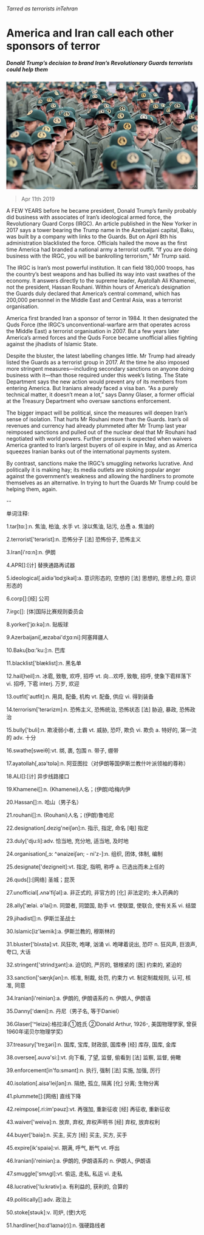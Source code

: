 ###### Tarred as terrorists inTehran

# America and Iran call each other sponsors of terror 

##### Donald Trump’s decision to brand Iran’s Revolutionary Guards terrorists could help them 

![image](images/20190413_MAP005.jpg) 

> Apr 11th 2019 

A  FEW YEARS before he became president, Donald Trump’s family probably did business with associates of Iran’s ideological armed force, the Revolutionary Guard Corps (IRGC). An article published in the New Yorker in 2017 says a tower bearing the Trump name in the Azerbaijani capital, Baku, was built by a company with links to the Guards. But on April 8th his administration blacklisted the force. Officials hailed the move as the first time America had branded a national army a terrorist outfit. “If you are doing business with the IRGC, you will be bankrolling terrorism,” Mr Trump said. 

The IRGC is Iran’s most powerful institution. It can field 180,000 troops, has the country’s best weapons and has bullied its way into vast swathes of the economy. It answers directly to the supreme leader, Ayatollah Ali Khamenei, not the president, Hassan Rouhani. Within hours of America’s designation the Guards duly declared that America’s central command, which has 200,000 personnel in the Middle East and Central Asia, was a terrorist organisation. 

America first branded Iran a sponsor of terror in 1984. It then designated the Quds Force (the IRGC’s unconventional-warfare arm that operates across the Middle East) a terrorist organisation in 2007. But a few years later America’s armed forces and the Quds Force became unofficial allies fighting against the jihadists of Islamic State. 

Despite the bluster, the latest labelling changes little. Mr Trump had already listed the Guards as a terrorist group in 2017. At the time he also imposed more stringent measures—including secondary sanctions on anyone doing business with it—than those required under this week’s listing. The State Department says the new action would prevent any of its members from entering America. But Iranians already faced a visa ban. “As a purely technical matter, it doesn’t mean a lot,” says Danny Glaser, a former official at the Treasury Department who oversaw sanctions enforcement. 

The bigger impact will be political, since the measures will deepen Iran’s sense of isolation. That hurts Mr Rouhani more than the Guards. Iran’s oil revenues and currency had already plummeted after Mr Trump last year reimposed sanctions and pulled out of the nuclear deal that Mr Rouhani had negotiated with world powers. Further pressure is expected when waivers America granted to Iran’s largest buyers of oil expire in May, and as America squeezes Iranian banks out of the international payments system. 

By contrast, sanctions make the IRGC’s smuggling networks lucrative. And politically it is making hay; its media outlets are stoking popular anger against the government’s weakness and allowing the hardliners to promote themselves as an alternative. In trying to hurt the Guards Mr Trump could be helping them, again. 

-- 

 单词注释:

1.tar[tɑ:]:n. 焦油, 柏油, 水手 vt. 涂以焦油, 玷污, 怂恿 a. 焦油的 

2.terrorist['terәrist]:n. 恐怖分子 [法] 恐怖份子, 恐怖主义 

3.Iran[i'rɑ:n]:n. 伊朗 

4.APR[]:[计] 替换通路再试器 

5.ideological[.aidiә'lɒdʒikәl]:a. 意识形态的, 空想的 [法] 思想的, 思想上的, 意识形态的 

6.corp[]:[经] 公司 

7.irgc[]: [体]国际比赛规则委员会 

8.yorker['jɒ:kә]:n. 贴板球 

9.Azerbaijani[,æzәbai'dʒɑ:ni]:阿塞拜疆人 

10.Baku[bɑ:'ku:]:n. 巴库 

11.blacklist['blæklist]:n. 黑名单 

12.hail[heil]:n. 冰雹, 致敬, 欢呼, 招呼 vt. 向...欢呼, 致敬, 招呼, 使象下雹样落下 vi. 招呼, 下雹 interj. 万岁, 欢迎 

13.outfit['autfit]:n. 用具, 配备, 机构 vt. 配备, 供应 vi. 得到装备 

14.terrorism['terәrizm]:n. 恐怖主义, 恐怖统治, 恐怖状态 [法] 胁迫, 暴政, 恐怖政治 

15.bully['buli]:n. 欺凌弱小者, 土霸 vt. 威胁, 恐吓, 欺负 vi. 欺负 a. 特好的, 第一流的 adv. 十分 

16.swathe[sweiθ]:vt. 绑, 裹, 包围 n. 带子, 绷带 

17.ayatollah[,aɪə'tɒlə]:n. 阿亚图拉（对伊朗等国伊斯兰教什叶派领袖的尊称） 

18.ALI[]:[计] 异步线路接口 

19.Khamenei[]:n. (Khamenei)人名；(伊朗)哈梅内伊 

20.Hassan[]:n. 哈山（男子名） 

21.rouhani[]:n. (Rouhani)人名；(伊朗)鲁哈尼 

22.designation[.dezig'neiʃәn]:n. 指示, 指定, 命名 [电] 指定 

23.duly['dju:li]:adv. 恰当地, 充分地, 适当地, 及时地 

24.organisation[,ɔ: ^әnaizeiʃən; - ni'z-]:n. 组织, 团体, 体制, 编制 

25.designate['dezigneit]:vt. 指定, 指明, 称呼 a. 已选出而未上任的 

26.quds[]:[网络] 圣城；昆茨 

27.unofficial[.ʌnә'fiʃәl]:a. 非正式的, 非官方的 [化] 非法定的; 未入药典的 

28.ally['ælai. ә'lai]:n. 同盟者, 同盟国, 助手 vt. 使联盟, 使联合, 使有关系 vi. 结盟 

29.jihadist[]:n. 伊斯兰圣战士 

30.Islamic[iz'læmik]:a. 伊斯兰教的, 穆斯林的 

31.bluster['blʌstә]:vt. 风狂吹, 咆哮, 汹涌 vi. 咆哮着说出, 恐吓 n. 狂风声, 巨浪声, 夸口, 大话 

32.stringent['strindʒәnt]:a. 迫切的, 严厉的, 银根紧的 [医] 约束的, 紧迫的 

33.sanction['sæŋkʃәn]:n. 核准, 制裁, 处罚, 约束力 vt. 制定制裁规则, 认可, 核准, 同意 

34.Iranian[i'reiniәn]:a. 伊朗的, 伊朗语系的 n. 伊朗人, 伊朗语 

35.Danny['dæni]:n. 丹尼（男子名, 等于Daniel） 

36.Glaser['^leizә]:格拉泽(①姓氏 ②Donald Arthur, 1926-, 美国物理学家, 曾获1960年诺贝尔物理学奖) 

37.treasury['treʒәri]:n. 国库, 宝库, 财政部, 国库券 [经] 库存, 国库, 金库 

38.oversee[.әuvә'si:]:vt. 向下看, 了望, 监督, 偷看到 [法] 监察, 监督, 俯瞰 

39.enforcement[in'fɒ:smәnt]:n. 执行, 强制 [法] 实施, 加强, 厉行 

40.isolation[.aisә'leiʃәn]:n. 隔绝, 孤立, 隔离 [化] 分离; 生物分离 

41.plummete[]:[网络] 直线下降 

42.reimpose[.ri:im'pәuz]:vt. 再强加, 重新征收 [经] 再征收, 重新征收 

43.waiver['weivә]:n. 放弃, 弃权, 弃权声明书 [经] 弃权, 放弃权利 

44.buyer['baiә]:n. 买主, 买方 [经] 买主, 买方, 买手 

45.expire[ik'spaiә]:vi. 期满, 呼气, 断气 vt. 呼出 

46.Iranian[i'reiniәn]:a. 伊朗的, 伊朗语系的 n. 伊朗人, 伊朗语 

47.smuggle['smʌgl]:vt. 偷运, 走私, 私运 vi. 走私 

48.lucrative['lu:krәtiv]:a. 有利益的, 获利的, 合算的 

49.politically[]:adv. 政治上 

50.stoke[stәuk]:v. 司炉, (使)大吃 

51.hardliner[ˌhɑ:d'laɪnə(r)]:n. 强硬路线者 

